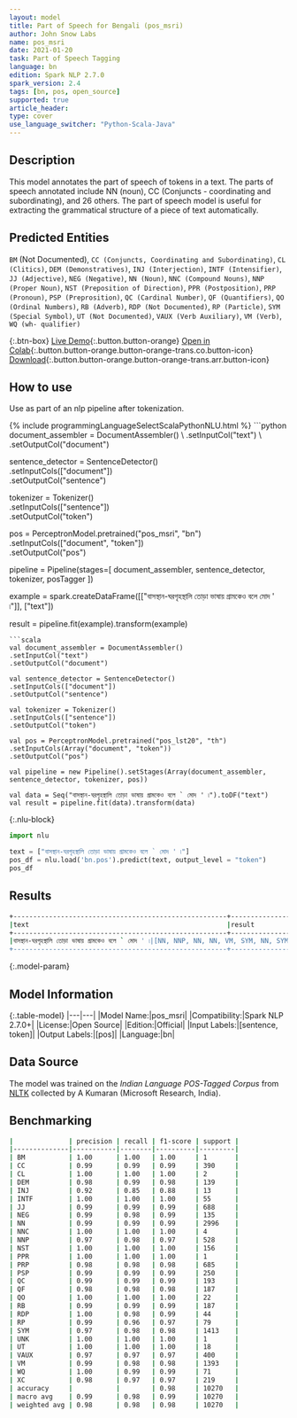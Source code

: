 ```yaml
---
layout: model
title: Part of Speech for Bengali (pos_msri)
author: John Snow Labs
name: pos_msri
date: 2021-01-20
task: Part of Speech Tagging
language: bn
edition: Spark NLP 2.7.0
spark_version: 2.4
tags: [bn, pos, open_source]
supported: true
article_header:
type: cover
use_language_switcher: "Python-Scala-Java"
---
```


## Description

This model annotates the part of speech of tokens in a text. The parts of speech annotated include NN (noun), CC (Conjuncts  - coordinating and subordinating), and 26 others. The part of speech model is useful for extracting the grammatical structure of a piece of text automatically.

## Predicted Entities

`BM` (Not Documented), `CC (Conjuncts, Coordinating and Subordinating)`, `CL (Clitics)`, `DEM (Demonstratives)`, `INJ (Interjection)`, `INTF (Intensifier)`, `JJ (Adjective)`, `NEG (Negative)`, `NN (Noun)`, `NNC (Compound Nouns)`, `NNP (Proper Noun)`, `NST (Preposition of Direction)`, `PPR (Postposition)`, `PRP (Pronoun)`, `PSP (Preprosition)`, `QC (Cardinal Number)`, `QF (Quantifiers)`, `QO (Ordinal Numbers)`, `RB (Adverb)`, `RDP (Not Documented)`, `RP (Particle)`, `SYM (Special Symbol)`, `UT (Not Documented)`, `VAUX (Verb Auxiliary)`, `VM (Verb)`, `WQ (wh- qualifier)`

{:.btn-box}
[Live Demo](https://demo.johnsnowlabs.com/public/GRAMMAR_EN/){:.button.button-orange}
[Open in Colab](https://colab.research.google.com/github/JohnSnowLabs/spark-nlp-workshop/blob/master/tutorials/streamlit_notebooks/GRAMMAR_EN.ipynb){:.button.button-orange.button-orange-trans.co.button-icon}
[Download](https://s3.amazonaws.com/auxdata.johnsnowlabs.com/public/models/pos_msri_bn_2.7.0_2.4_1611173659719.zip){:.button.button-orange.button-orange-trans.arr.button-icon}

## How to use

Use as part of an nlp pipeline after tokenization.

<div class="tabs-box" markdown="1">
{% include programmingLanguageSelectScalaPythonNLU.html %}
```python
document_assembler = DocumentAssembler() \
.setInputCol("text") \
.setOutputCol("document")

sentence_detector = SentenceDetector()\
.setInputCols(["document"])\
.setOutputCol("sentence")

tokenizer = Tokenizer()\
.setInputCols(["sentence"])\
.setOutputCol("token")

pos = PerceptronModel.pretrained("pos_msri", "bn") \
.setInputCols(["document", "token"]) \
.setOutputCol("pos")

pipeline = Pipeline(stages=[
document_assembler,
sentence_detector,
tokenizer,
posTagger
])

example = spark.createDataFrame([["বাসস্থান-ঘরগৃহস্থালি তোড়া ভাষায় গ্রামকেও বলে  মোদ ' ৷"]], ["text"])

result = pipeline.fit(example).transform(example)
```
```scala
val document_assembler = DocumentAssembler()
.setInputCol("text")
.setOutputCol("document")

val sentence_detector = SentenceDetector()
.setInputCols(["document"])
.setOutputCol("sentence")

val tokenizer = Tokenizer()
.setInputCols(["sentence"])
.setOutputCol("token")

val pos = PerceptronModel.pretrained("pos_lst20", "th")
.setInputCols(Array("document", "token"))
.setOutputCol("pos")

val pipeline = new Pipeline().setStages(Array(document_assembler, sentence_detector, tokenizer, pos))

val data = Seq("বাসস্থান-ঘরগৃহস্থালি তোড়া ভাষায় গ্রামকেও বলে ` মোদ ' ৷").toDF("text")
val result = pipeline.fit(data).transform(data)
```

{:.nlu-block}
```python
import nlu

text = ["বাসস্থান-ঘরগৃহস্থালি তোড়া ভাষায় গ্রামকেও বলে ` মোদ ' ৷"]
pos_df = nlu.load('bn.pos').predict(text, output_level = "token")
pos_df
```

</div>

## Results

```bash
+------------------------------------------------------+----------------------------------------+
|text                                                  |result                                  |
+------------------------------------------------------+----------------------------------------+
|বাসস্থান-ঘরগৃহস্থালি তোড়া ভাষায় গ্রামকেও বলে ` মোদ ' ৷|[NN, NNP, NN, NN, VM, SYM, NN, SYM, SYM]|
+------------------------------------------------------+----------------------------------------+
```

{:.model-param}
## Model Information

{:.table-model}
|---|---|
|Model Name:|pos_msri|
|Compatibility:|Spark NLP 2.7.0+|
|License:|Open Source|
|Edition:|Official|
|Input Labels:|[sentence, token]|
|Output Labels:|[pos]|
|Language:|bn|

## Data Source

The model was trained on the _Indian Language POS-Tagged Corpus_ from [NLTK](http://www.nltk.org) collected by A Kumaran (Microsoft Research, India).

## Benchmarking

```bash
|              | precision | recall | f1-score | support |
|--------------|-----------|--------|----------|---------|
| BM           | 1.00      | 1.00   | 1.00     | 1       |
| CC           | 0.99      | 0.99   | 0.99     | 390     |
| CL           | 1.00      | 1.00   | 1.00     | 2       |
| DEM          | 0.98      | 0.99   | 0.98     | 139     |
| INJ          | 0.92      | 0.85   | 0.88     | 13      |
| INTF         | 1.00      | 1.00   | 1.00     | 55      |
| JJ           | 0.99      | 0.99   | 0.99     | 688     |
| NEG          | 0.99      | 0.98   | 0.99     | 135     |
| NN           | 0.99      | 0.99   | 0.99     | 2996    |
| NNC          | 1.00      | 1.00   | 1.00     | 4       |
| NNP          | 0.97      | 0.98   | 0.97     | 528     |
| NST          | 1.00      | 1.00   | 1.00     | 156     |
| PPR          | 1.00      | 1.00   | 1.00     | 1       |
| PRP          | 0.98      | 0.98   | 0.98     | 685     |
| PSP          | 0.99      | 0.99   | 0.99     | 250     |
| QC           | 0.99      | 0.99   | 0.99     | 193     |
| QF           | 0.98      | 0.98   | 0.98     | 187     |
| QO           | 1.00      | 1.00   | 1.00     | 22      |
| RB           | 0.99      | 0.99   | 0.99     | 187     |
| RDP          | 1.00      | 0.98   | 0.99     | 44      |
| RP           | 0.99      | 0.96   | 0.97     | 79      |
| SYM          | 0.97      | 0.98   | 0.98     | 1413    |
| UNK          | 1.00      | 1.00   | 1.00     | 1       |
| UT           | 1.00      | 1.00   | 1.00     | 18      |
| VAUX         | 0.97      | 0.97   | 0.97     | 400     |
| VM           | 0.99      | 0.98   | 0.98     | 1393    |
| WQ           | 1.00      | 0.99   | 0.99     | 71      |
| XC           | 0.98      | 0.97   | 0.97     | 219     |
| accuracy     |           |        | 0.98     | 10270   |
| macro avg    | 0.99      | 0.98   | 0.99     | 10270   |
| weighted avg | 0.98      | 0.98   | 0.98     | 10270   |
```